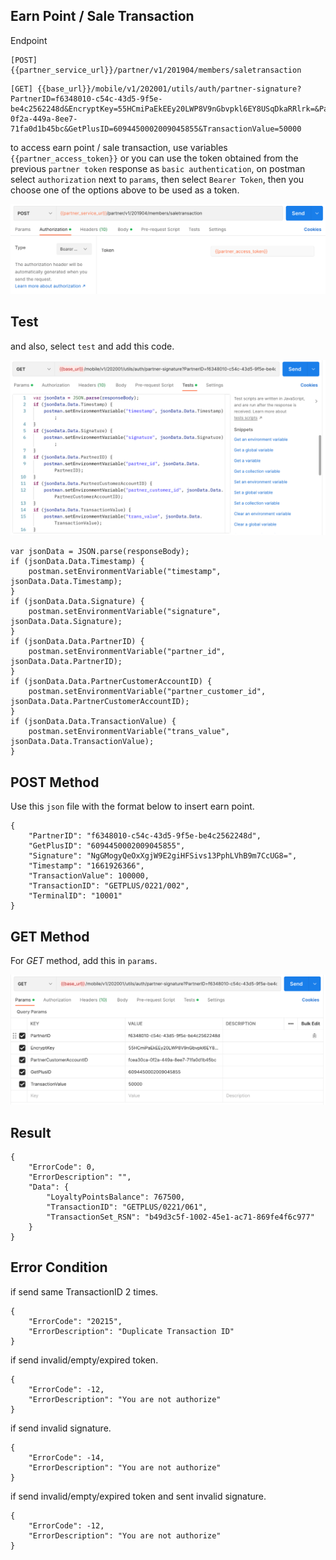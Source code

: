 ## Earn Point / Sale Transaction

Endpoint
````
[POST] {{partner_service_url}}/partner/v1/201904/members/saletransaction
````
````
[GET] {{base_url}}/mobile/v1/202001/utils/auth/partner-signature?PartnerID=f6348010-c54c-43d5-9f5e-be4c2562248d&EncryptKey=55HCmiPaEkEEy20LWP8V9nGbvpkl6EY8USqDkaRRlrk=&PartnerCustomerAccountID=fcea30ca-0f2a-449a-8ee7-71fa0d1b45bc&GetPlusID=6094450002009045855&TransactionValue=50000
````
to access earn point / sale transaction, use variables ``{{partner_access_token}}`` or you can use the token obtained from the previous ``partner token`` response as ``basic authentication``, on postman select ``authorization`` next to ``params``, then select ``Bearer Token``, then you choose one of the options above to be used as a token.

![earn_point](img/tokenearnpoint.png)

## Test
and also, select ``test`` and add this code.

![testmemberunlink](img/testearnpoint.png)

````
var jsonData = JSON.parse(responseBody);
if (jsonData.Data.Timestamp) {
    postman.setEnvironmentVariable("timestamp", jsonData.Data.Timestamp);
}
if (jsonData.Data.Signature) {
    postman.setEnvironmentVariable("signature", jsonData.Data.Signature);
}
if (jsonData.Data.PartnerID) {
    postman.setEnvironmentVariable("partner_id", jsonData.Data.PartnerID);
}
if (jsonData.Data.PartnerCustomerAccountID) {
    postman.setEnvironmentVariable("partner_customer_id", jsonData.Data.PartnerCustomerAccountID);
}
if (jsonData.Data.TransactionValue) {
    postman.setEnvironmentVariable("trans_value", jsonData.Data.TransactionValue);
}
````

## POST Method
Use this ``json`` file with the format below to insert earn point.
````
{
    "PartnerID": "f6348010-c54c-43d5-9f5e-be4c2562248d",
    "GetPlusID": "6094450002009045855",
    "Signature": "NgGMogyQeOxXgjW9E2giHFSivs13PphLVhB9m7CcUG8=",
    "Timestamp": "1661926366",
    "TransactionValue": 100000,
    "TransactionID": "GETPLUS/0221/002",
    "TerminalID": "10001"
}
````
## GET Method
For *GET* method, add this in ``params``.

![getmemberunlink](img/getearnpoint.png)

## Result
````
{
    "ErrorCode": 0,
    "ErrorDescription": "",
    "Data": {
        "LoyaltyPointsBalance": 767500,
        "TransactionID": "GETPLUS/0221/061",
        "TransactionSet_RSN": "b49d3c5f-1002-45e1-ac71-869fe4f6c977"
    }
}
````
## Error Condition
if send same TransactionID 2 times.
````
{
    "ErrorCode": "20215",
    "ErrorDescription": "Duplicate Transaction ID"
}
````
if send invalid/empty/expired token.
````
{
    "ErrorCode": -12,
    "ErrorDescription": "You are not authorize"
}
````
if send invalid signature.
````
{
    "ErrorCode": -14,
    "ErrorDescription": "You are not authorize"
}
````
if send invalid/empty/expired token and sent invalid signature.
````
{
    "ErrorCode": -12,
    "ErrorDescription": "You are not authorize"
}
````